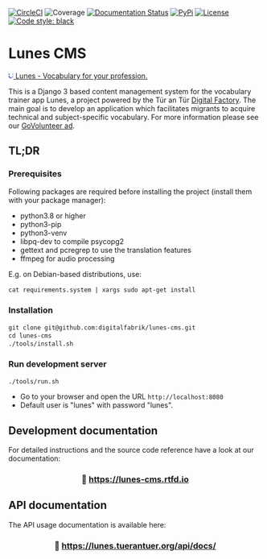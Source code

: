 [![CircleCI](https://circleci.com/gh/digitalfabrik/lunes-cms.svg?style=shield)](https://circleci.com/gh/digitalfabrik/lunes-cms)
![Coverage](https://img.shields.io/codeclimate/coverage/digitalfabrik/lunes-cms)
[![Documentation Status](https://readthedocs.org/projects/lunes-cms/badge/?version=latest)](https://lunes-cms.readthedocs.io/en/latest/?badge=latest)
[![PyPi](https://img.shields.io/pypi/v/lunes-cms.svg)](https://pypi.org/project/lunes-cms/)
[![License](https://img.shields.io/badge/License-Apache%202.0-blue.svg)](https://opensource.org/licenses/Apache-2.0)
[![Code style: black](https://img.shields.io/badge/code%20style-black-000000.svg)](https://github.com/psf/black)

# Lunes CMS
[![Logo](.github/logo.png) Lunes - Vocabulary for your profession.](https://www.lunes.app)

This is a Django 3 based content management system for the vocabulary trainer app Lunes, a project powered by the Tür an Tür [Digital Factory](https://tuerantuer.de/digitalfabrik/).
The main goal is to develop an application which facilitates migrants to acquire technical and subject-specific vocabulary.
For more information please see our [GoVolunteer ad](https://translate.google.com/translate?hl=en&sl=de&tl=en&u=https%3A%2F%2Fgovolunteer.com%2Fde%2Fprojects%2Fehrenamtliche-entwickler-innen-fuer-vokabeltrainer).

## TL;DR

### Prerequisites

Following packages are required before installing the project (install them with your package manager):

* python3.8 or higher
* python3-pip
* python3-venv
* libpq-dev to compile psycopg2
* gettext and pcregrep to use the translation features
* ffmpeg for audio processing

E.g. on Debian-based distributions, use:

```
cat requirements.system | xargs sudo apt-get install
```

### Installation

```
git clone git@github.com:digitalfabrik/lunes-cms.git
cd lunes-cms
./tools/install.sh
```

### Run development server

```
./tools/run.sh
```

* Go to your browser and open the URL `http://localhost:8080`
* Default user is "lunes" with password "lunes".

## Development documentation

For detailed instructions and the source code reference have a look at our documentation:

### <p align="center">:notebook: https://lunes-cms.rtfd.io</p>

## API documentation

The API usage documentation is available here:

### <p align="center">:iphone: https://lunes.tuerantuer.org/api/docs/</p>
